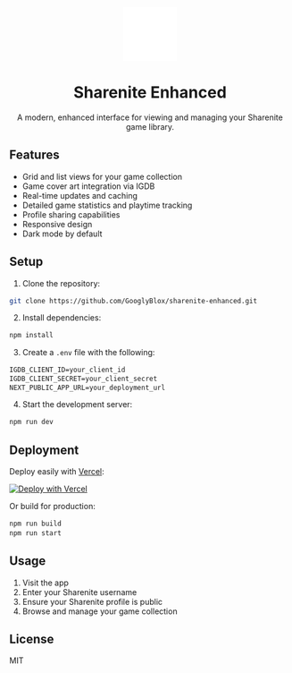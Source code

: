 <div align="center">

<img src="public/sharenite-enhanced-logo.png" alt="Sharenite Enhanced Logo" width="96" height="96" style="vertical-align: middle" />

# Sharenite Enhanced

A modern, enhanced interface for viewing and managing your Sharenite game library.

</div>

## Features
- Grid and list views for your game collection
- Game cover art integration via IGDB
- Real-time updates and caching
- Detailed game statistics and playtime tracking
- Profile sharing capabilities
- Responsive design
- Dark mode by default

## Setup
1. Clone the repository:
```bash
git clone https://github.com/GooglyBlox/sharenite-enhanced.git
```

2. Install dependencies:
```bash
npm install
```

3. Create a `.env` file with the following:
```
IGDB_CLIENT_ID=your_client_id
IGDB_CLIENT_SECRET=your_client_secret
NEXT_PUBLIC_APP_URL=your_deployment_url
```

4. Start the development server:
```bash
npm run dev
```

## Deployment
Deploy easily with [Vercel](https://vercel.com):

[![Deploy with Vercel](https://vercel.com/button)](https://vercel.com/new/clone?repository-url=https%3A%2F%2Fgithub.com%2FGooglyBlox%2Fsharenite-enhanced)

Or build for production:
```bash
npm run build
npm run start
```

## Usage
1. Visit the app
2. Enter your Sharenite username
3. Ensure your Sharenite profile is public
4. Browse and manage your game collection

## License
MIT
